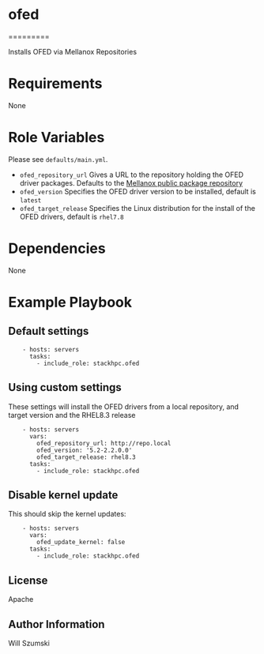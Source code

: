 # ofed
=========

Installs OFED via Mellanox Repositories

# Requirements

None

# Role Variables

Please see `defaults/main.yml`.

* `ofed_repository_url` Gives a URL to the repository holding the OFED driver packages. Defaults to the [Mellanox public package repository](https://linux.mellanox.com/public/repo/mlnx_ofed)
* `ofed_version` Specifies the OFED driver version to be installed, default is `latest`
* `ofed_target_release` Specifies the Linux distribution for the install of the OFED drivers, default is `rhel7.8`
 
# Dependencies

None

# Example Playbook

## Default settings

```
    - hosts: servers
      tasks:
        - include_role: stackhpc.ofed
```

## Using custom settings

These settings will install the OFED drivers from a local repository, and target version and the RHEL8.3 release

```
    - hosts: servers
      vars:
        ofed_repository_url: http://repo.local
        ofed_version: '5.2-2.2.0.0'
        ofed_target_release: rhel8.3
      tasks:
        - include_role: stackhpc.ofed
```

## Disable kernel update

This should skip the kernel updates:

```
    - hosts: servers
      vars:
        ofed_update_kernel: false
      tasks:
        - include_role: stackhpc.ofed
```

License
-------

Apache

Author Information
------------------

Will Szumski
